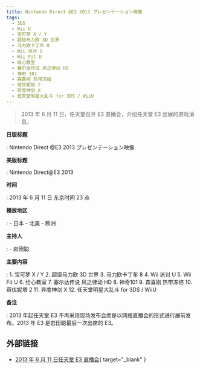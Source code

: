 ```yaml
---
title: Nintendo Direct @E3 2013 プレゼンテーション映像
tags:
  - 3DS
  - Wii U
  - 宝可梦 X / Y
  - 超级马力欧 3D 世界
  - 马力欧卡丁车 8
  - Wii 派对 U
  - Wii Fit U
  - 绘心教室
  - 塞尔达传说 风之律动 HD
  - 神奇 101
  - 森喜刚 热带冻结
  - 蓓优妮塔 2
  - 异度神剑 X
  - 任天堂明星大乱斗 for 3DS / WiiU
---
```


> 2013 年 6 月 11 日，任天堂召开 E3 直播会，介绍任天堂 E3 出展的游戏消息。

**日版标题**

:   Nintendo Direct @E3 2013 プレゼンテーション映像

**美版标题**

:   Nintendo Direct@E3 2013

**时间**

:   2013 年 6 月 11 日 东京时间 23 点

**播放地区**

:   - 日本
	- 北美
	- 欧洲

**主持人**

:   - 岩田聪

**主要内容**

:   1. 宝可梦 X / Y
	2. 超级马力欧 3D 世界
	3. 马力欧卡丁车 8
	4. Wii 派对 U
	5. Wii Fit U
	6. 绘心教室
	7. 塞尔达传说 风之律动 HD
	8. 神奇101
	9. 森喜刚 热带冻结
	10. 蓓优妮塔 2
	11. 异度神剑 X
	12. 任天堂明星大乱斗 for 3DS / WiiU

**备注**

:   2013 年起任天堂 E3 不再采用现场发布会而是以网络直播会的形式进行展前发布。2013 年 E3 是岩田聪最后一次出席的 E3。

## 外部链接

- [2013 年 6 月 11 日任天堂 E3 直播会](https://www.bilibili.com/video/BV11J411k7ej/){ target="_blank" }
